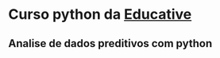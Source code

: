 # Curso python da [Educative](https://www.educative.io/)

## Analise de dados preditivos com python
